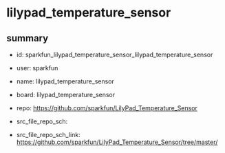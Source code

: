 # lilypad_temperature_sensor
 
## summary 
* id: sparkfun_lilypad_temperature_sensor_lilypad_temperature_sensor
* user: sparkfun
* name: lilypad_temperature_sensor
* board: lilypad_temperature_sensor
* repo: https://github.com/sparkfun/LilyPad_Temperature_Sensor



* src_file_repo_sch: 
* src_file_repo_sch_link: https://github.com/sparkfun/LilyPad_Temperature_Sensor/tree/master/




